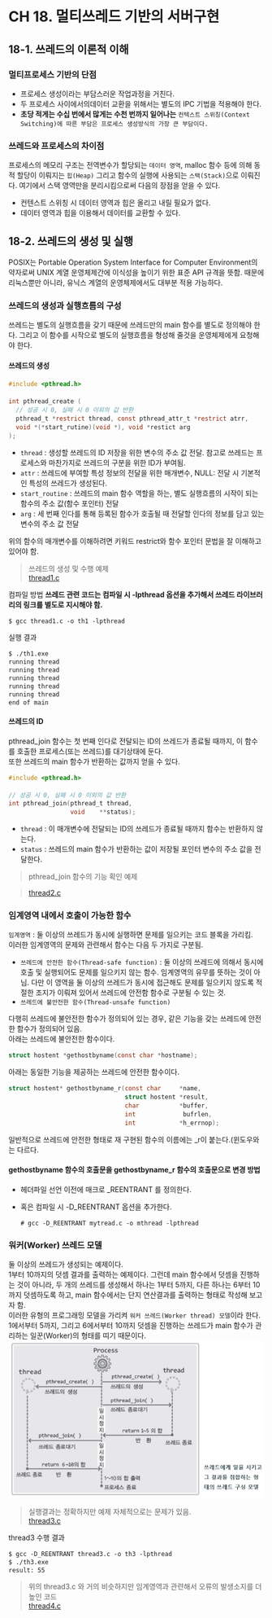# CH 18\. 멀티쓰레드 기반의 서버구현

## 18-1\. 쓰레드의 이론적 이해

### 멀티프로세스 기반의 단점

- 프로세스 생성이라는 부담스러운 작업과정을 거친다.
- 두 프로세스 사이에서의데이터 교환을 위해서는 별도의 IPC 기법을 적용해야 한다.
- **초당 적게는 수십 번에서 많게는 수천 번까지 일어나는** `컨텍스트 스위칭(Context Switching)에 따른 부담은 프로세스 생성방식의 가장 큰 부담이다.`

### 쓰레드와 프로세스의 차이점

프로세스의 메모리 구조는 전역변수가 할당되는 `데이터 영역`, malloc 함수 등에 의해 동적 할당이 이뤄지는 `힙(Heap)` 그리고 함수의 실행에 사용되는 `스택(Stack)`으로 이뤄진다. 여기에서 스택 영역만을 분리시킴으로써 다음의 장점을 얻을 수 있다.

- 컨텐스트 스위칭 시 데이터 영역과 힙은 올리고 내릴 필요가 없다.
- 데이터 영역과 힙을 이용해서 데이터를 교환할 수 있다.

## 18-2\. 쓰레드의 생성 및 실행

POSIX는 Portable Operation System Interface for Computer Environment의 약자로써 UNIX 계열 운영체제간에 이식성을 높이기 위한 표준 API 규격을 뜻함. 때문에 리눅스뿐만 아니라, 유닉스 계열의 운영체제에서도 대부분 적용 가능하다.

### 쓰레드의 생성과 실행흐름의 구성

쓰레드는 별도의 실행흐름을 갖기 때문에 쓰레드만의 main 함수를 별도로 정의해야 한다. 그리고 이 함수를 시작으로 별도의 실행흐름을 형성해 줄것을 운영체제에게 요청해야 한다.

#### 쓰레드의 생성

```c
#include <pthread.h>

int pthread_create (
  // 성공 시 0, 실패 시 0 이외의 값 반환
  pthread_t *restrict thread, const pthread_attr_t *restrict atrr,
  void *(*start_rutine)(void *), void *restict arg
);
```

- `thread` : 생성할 쓰레드의 ID 저장을 위한 변수의 주소 값 전달. 참고로 쓰레드는 프로세스와 마찬가지로 쓰레드의 구분을 위한 ID가 부여됨.
- `attr` : 쓰레드에 부여할 특성 정보의 전달을 위한 매개변수, NULL: 전달 시 기본적인 특성의 쓰레드가 생성된다.
- `start_routine` : 쓰레드의 main 함수 역할을 하는, 별도 실행흐름의 시작이 되는 함수의 주소 값(함수 포인터) 전달
- `arg` : 세 번째 인다를 통해 등록된 함수가 호출될 때 전달할 인다의 정보를 담고 있는 변수의 주소 값 전달

위의 함수의 매개변수를 이해하려면 키워드 restrict와 함수 포인터 문법을 잘 이해하고 있어야 함.

> 쓰레드의 생성 및 수행 예제<br>
> [thread1.c]()<br>

컴파일 방법 **쓰레드 관련 코드는 컴파일 시 -lpthread 옵션을 추가해서 쓰레드 라이브러리의 링크를 별도로 지시해야 함.**

```
$ gcc thread1.c -o th1 -lpthread
```

실행 결과

```
$ ./th1.exe
running thread
running thread
running thread
running thread
running thread
end of main
```

#### 쓰레드의 ID

pthread_join 함수는 첫 번째 인다로 전달되는 ID의 쓰레드가 종료될 때까지, 이 함수를 호출한 프로세스(또는 쓰레드)를 대기상태에 둔다.<br>
또한 쓰레드의 main 함수가 반환하는 값까지 얻을 수 있다.

```c
#include <pthread.h>

// 성공 시 0, 실패 시 0 이외의 값 반환
int pthread_join(pthread_t thread,
                 void    **status);
```

- `thread` : 이 매개변수에 전달되는 ID의 쓰레드가 종료될 때까지 함수는 반환하지 않는다.
- `status` : 쓰레드의 main 함수가 반환하는 값이 저장될 포인터 변수의 주소 값을 전달한다.

> pthread_join 함수의 기능 확인 예제

> [thread2.c]()

### 임계영역 내에서 호출이 가능한 함수

`임계영역` : 둘 이상의 쓰레드가 동시에 실행하면 문제를 일으키는 코드 블록을 가리킴.<br>
이러한 임계영역의 문제와 관련해서 함수는 다음 두 가지로 구분됨.<br>

- `쓰레드에 안전한 함수(Thread-safe function)` : 둘 이상의 쓰레드에 의해서 동시에 호출 및 실행되어도 문제를 일으키지 않는 함수. 임계영역의 유무를 뜻하는 것이 아님. 다만 이 영역을 둘 이상의 쓰레드가 동시에 접근해도 문제를 일으키지 않도록 적절한 조지가 이뤄져 있어서 쓰레드에 안전함 함수로 구분될 수 있는 것.
- `쓰레드에 불안전한 함수(Thread-unsafe function)`

다행히 쓰레드에 불안전한 함수가 정의되어 있는 경우, 같은 기능을 갖는 쓰레드에 안전한 함수가 정의되어 있음.<br>
아래는 쓰레드에 불안전한 함수이다.

```c
struct hostent *gethostbyname(const char *hostname);
```

아래는 동일한 기능을 제공하는 쓰레드에 안전한 함수이다.

```c
struct hostent* gethostbyname_r(const char     *name,
                                struct hostent *result,
                                char           *buffer,
                                int             bufrlen,
                                int            *h_errnop);
```

일반적으로 쓰레드에 안전한 형태로 재 구현된 함수의 이름에는 _r이 붙는다.(윈도우와는 다르다.

#### gethostbyname 함수의 호출문을 gethostbyname_r 함수의 호출문으로 변경 방법

- 헤더파일 선언 이전에 매크로 _REENTRANT 를 정의한다.
- 혹은 컴파일 시 -D_REENTRANT 옵션을 추가한다.

  ```
  # gcc -D_REENTRANT mytread.c -o mthread -lpthread
  ```

### 워커(Worker) 쓰레드 모델

둘 이상의 쓰레드가 생성되는 예제이다.<br>
1부터 10까지의 덧셈 결과를 출력하는 예제이다. 그런데 main 함수에서 덧셈을 진행하는 것이 아니라, 두 개의 쓰레드를 생성해서 하나는 1부터 5까지, 다른 하나는 6부터 10까지 덧셈하도록 하고, main 함수에서는 단지 연산결과를 출력하는 형태로 작성해 보고자 함.<br>
이러한 유형의 프로그래밍 모델을 가리켜 `워커 쓰레드(Worker thread) 모델`이라 한다. 1에서부터 5까지, 그리고 6에서부터 10까지 덧셈을 진행하는 쓰레드가 main 함수가 관리하는 일꾼(Worker)의 형태를 띠기 때문이다. ![](../img/18_worker.jpg)

> 실행결과는 정확하지만 예제 자체적으로는 문제가 있음.<br>
> [thread3.c]()

thread3 수행 결과

```
$ gcc -D_REENTRANT thread3.c -o th3 -lpthread
$ ./th3.exe
result: 55
```

> 위의 thread3.c 와 거의 비슷하지만 임계영역과 관련해서 오류의 발생소지를 더 높인 코드<br>
> [thread4.c]()
